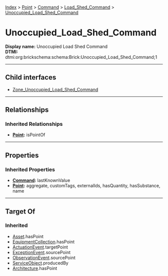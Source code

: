 [Index](../../../../index.md) > [Point](../../../Point.md) > [Command](../../Command.md) > [Load_Shed_Command](../Load_Shed_Command.md) > [Unoccupied_Load_Shed_Command](#)
# Unoccupied_Load_Shed_Command

**Display name:** Unoccupied Load Shed Command<br />
**DTMI:** dtmi:org:brickschema:schema:Brick:Unoccupied_Load_Shed_Command;1

---

## Child interfaces
* [Zone_Unoccupied_Load_Shed_Command](Zone_Unoccupied_Load_Shed_Command.md)

---

## Relationships

### Inherited Relationships
* **[Point](../../../Point.md):** isPointOf

---

## Properties

### Inherited Properties
* **[Command](../../Command.md):** lastKnownValue
* **[Point](../../../Point.md):** aggregate, customTags, externalIds, hasQuantity, hasSubstance, name

---

## Target Of
### Inherited
* [Asset](../../../../Asset/Asset.md).hasPoint
* [EquipmentCollection](../../../../Collection/EquipmentCollection.md).hasPoint
* [ActuationEvent](../../../../Event/PointEvent/ActuationEvent.md).targetPoint
* [ExceptionEvent](../../../../Event/PointEvent/ExceptionEvent.md).sourcePoint
* [ObservationEvent](../../../../Event/PointEvent/ObservationEvent.md).sourcePoint
* [ServiceObject](../../../../Information/ServiceObject/ServiceObject.md).producedBy
* [Architecture](../../../../Space/Architecture/Architecture.md).hasPoint
